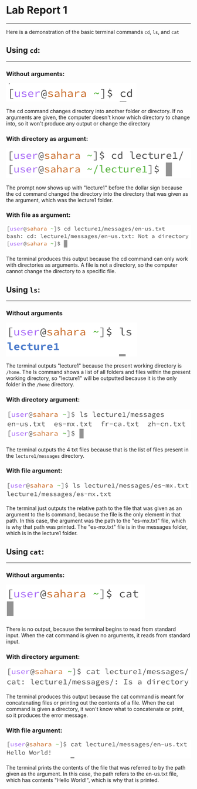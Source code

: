 # Lab Report 1
---
Here is a demonstration of the basic terminal commands `cd`, `ls`, and `cat`

## Using `cd`:
---
### Without arguments:
![Image](cd_no_commands.png)

The cd command changes directory into another folder or directory. If no arguments are given, the computer doesn't know which directory to change into, so it won't produce any output or change the directory

### With directory as argument:
![Image](cd_directory_arg.png)

The prompt now shows up with "lecture1" before the dollar sign because the cd command changed the directory into the directory that was given as the argument, which was the lecture1 folder. 

### With file as argument:
![Image](cd_file_arg.png)

The terminal produces this output because the cd command can only work with directories as arguments. A file is not a directory, so the computer cannot change the directory to a specific file. 

## Using `ls`: 
---
### Without arguments
![Image](ls_no_args.png)

The terminal outputs "lecture1" because the present working directory is `/home`. The ls command shows a list of all folders and files within the present working directory, so "lecture1" will be outputted because it is the only folder in the `/home` directory.

### With directory argument:
![Image](ls_directory_arg.png)

The terminal outputs the 4 txt files because that is the list of files present in the `lecture1/messages` directory.

### With file argument:
![Image](ls_file_arg.png)

The terminal just outputs the relative path to the file that was given as an argument to the ls command, because the file is the only element in that path. In this case, the argument was the path to the "es-mx.txt" file, which is why that path was printed. The "es-mx.txt" file is in the messages folder, which is in the lecture1 folder. 

## Using `cat`:
---
### Without arguments:
![Image](cat_no_args.png)

There is no output, because the terminal begins to read from standard input. When the cat command is given no arguments, it reads from standard input.

### With directory argument:
![Image](cat_directory_arg.png)

The terminal produces this output because the cat command is meant for concatenating files or printing out the contents of a file. When the cat command is given a directory, it won't know what to concatenate or print, so it produces the error message. 

### With file argument:
![Image](cat_file_arg.png)

The terminal prints the contents of the file that was referred to by the path given as the argument. In this case, the path refers to the en-us.txt file, which has contents "Hello World!", which is why that is printed. 
